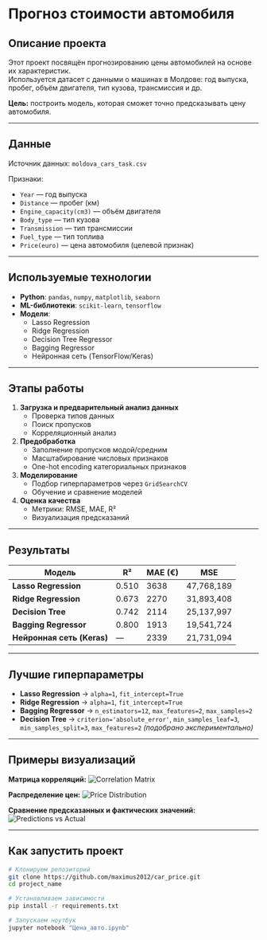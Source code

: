 #  Прогноз стоимости автомобиля

##  Описание проекта
Этот проект посвящён прогнозированию цены автомобилей на основе их характеристик.  
Используется датасет с данными о машинах в Молдове: год выпуска, пробег, объём двигателя, тип кузова, трансмиссия и др.

**Цель:** построить модель, которая сможет точно предсказывать цену автомобиля.

---

## Данные
Источник данных: `moldova_cars_task.csv`

Признаки:
- `Year` — год выпуска
- `Distance` — пробег (км)
- `Engine_capacity(cm3)` — объём двигателя
- `Body_type` — тип кузова
- `Transmission` — тип трансмиссии
- `Fuel_type` — тип топлива
- `Price(euro)` — цена автомобиля (целевой признак)

---

## Используемые технологии
- **Python**: `pandas`, `numpy`, `matplotlib`, `seaborn`
- **ML-библиотеки**: `scikit-learn`, `tensorflow`
- **Модели**:
  - Lasso Regression
  - Ridge Regression
  - Decision Tree Regressor
  - Bagging Regressor
  - Нейронная сеть (TensorFlow/Keras)

---

##  Этапы работы
1. **Загрузка и предварительный анализ данных**
   - Проверка типов данных
   - Поиск пропусков
   - Корреляционный анализ
2. **Предобработка**
   - Заполнение пропусков модой/средним
   - Масштабирование числовых признаков
   - One-hot encoding категориальных признаков
3. **Моделирование**
   - Подбор гиперпараметров через `GridSearchCV`
   - Обучение и сравнение моделей
4. **Оценка качества**
   - Метрики: RMSE, MAE, R²
   - Визуализация предсказаний

---

##  Результаты

| Модель                   | R²    | MAE (€) | MSE           |
|--------------------------|-------|---------|---------------|
| **Lasso Regression**     | 0.510 | 3638    | 47,768,189    |
| **Ridge Regression**     | 0.673 | 2270    | 31,893,408    |
| **Decision Tree**        | 0.742 | 2114    | 25,137,997    |
| **Bagging Regressor**    | 0.800 | 1913    | 19,541,724    |
| **Нейронная сеть (Keras)**| —     | 2339    | 21,731,094    |

---

##  Лучшие гиперпараметры

- **Lasso Regression** → `alpha=1`, `fit_intercept=True`
- **Ridge Regression** → `alpha=1`, `fit_intercept=True`
- **Bagging Regressor** → `n_estimators=12`, `max_features=2`, `max_samples=2`
- **Decision Tree** → `criterion='absolute_error'`, `min_samples_leaf=3`, `min_samples_split=3`, `max_features=2` *(подобрано экспериментально)*

---

##  Примеры визуализаций

**Матрица корреляций:**
![Correlation Matrix](images/correlation_matrix.png)

**Распределение цен:**
![Price Distribution](images/price_distribution.png)

**Сравнение предсказанных и фактических значений:**
![Predictions vs Actual](images/pred_vs_actual.png)

---

##  Как запустить проект
```bash
# Клонируем репозиторий
git clone https://github.com/maximus2012/car_price.git
cd project_name

# Устанавливаем зависимости
pip install -r requirements.txt

# Запускаем ноутбук
jupyter notebook "Цена_авто.ipynb"
